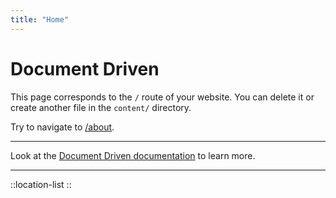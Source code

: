 ```yaml
---
title: "Home"
---
```


# Document Driven

This page corresponds to the `/` route of your website. You can delete it or create another file in the `content/` directory.

Try to navigate to [/about](/about).

---

Look at the [Document Driven documentation](https://content.nuxtjs.org/guide/writing/document-driven) to learn more.

---

::location-list
::

